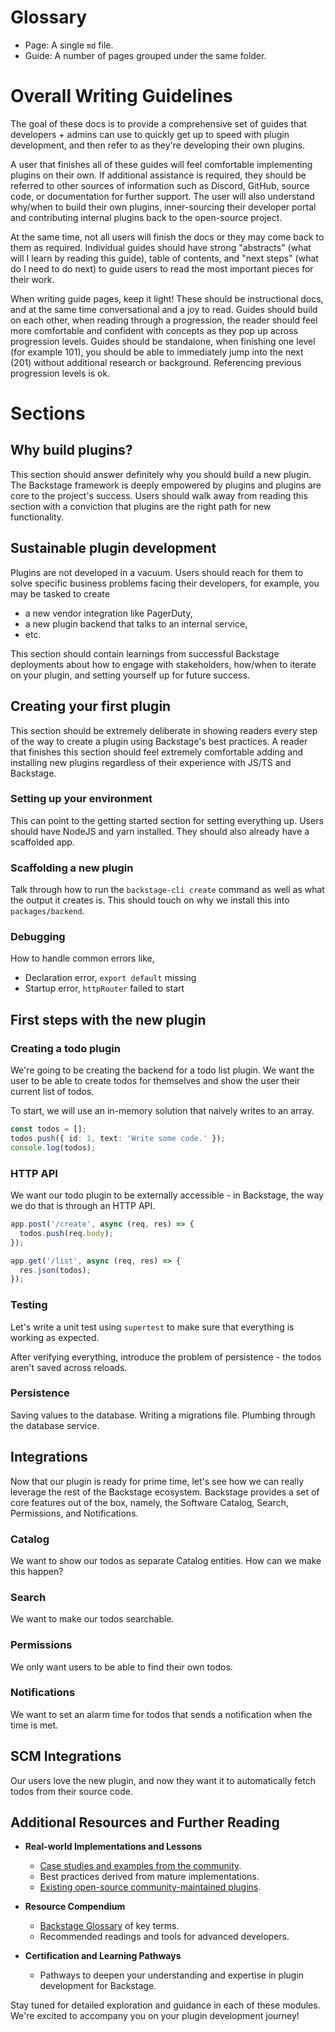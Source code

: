 <!-- THIS FILE IS NOT INTENDED TO BE DISPLAYED ON THE DOCSITE -->

# Glossary

- Page: A single `md` file.
- Guide: A number of pages grouped under the same folder.

# Overall Writing Guidelines

The goal of these docs is to provide a comprehensive set of guides that developers + admins can use to quickly get up to speed with plugin development, and then refer to as they're developing their own plugins.

A user that finishes all of these guides will feel comfortable implementing plugins on their own. If additional assistance is required, they should be referred to other sources of information such as Discord, GitHub, source code, or documentation for further support. The user will also understand why/when to build their own plugins, inner-sourcing their developer portal and contributing internal plugins back to the open-source project.

At the same time, not all users will finish the docs or they may come back to them as required. Individual guides should have strong "abstracts" (what will I learn by reading this guide), table of contents, and "next steps" (what do I need to do next) to guide users to read the most important pieces for their work.

When writing guide pages, keep it light! These should be instructional docs, and at the same time conversational and a joy to read. Guides should build on each other, when reading through a progression, the reader should feel more comfortable and confident with concepts as they pop up across progression levels. Guides should be standalone, when finishing one level (for example 101), you should be able to immediately jump into the next (201) without additional research or background. Referencing previous progression levels is ok.

# Sections

## Why build plugins?

This section should answer definitely why you should build a new plugin. The Backstage framework is deeply empowered by plugins and plugins are core to the project's success. Users should walk away from reading this section with a conviction that plugins are the right path for new functionality.

## Sustainable plugin development

Plugins are not developed in a vacuum. Users should reach for them to solve specific business problems facing their developers, for example, you may be tasked to create

- a new vendor integration like PagerDuty,
- a new plugin backend that talks to an internal service,
- etc.

This section should contain learnings from successful Backstage deployments about how to engage with stakeholders, how/when to iterate on your plugin, and setting yourself up for future success.

## Creating your first plugin

This section should be extremely deliberate in showing readers every step of the way to create a plugin using Backstage's best practices. A reader that finishes this section should feel extremely comfortable adding and installing new plugins regardless of their experience with JS/TS and Backstage.

### Setting up your environment

This can point to the getting started section for setting everything up. Users should have NodeJS and yarn installed. They should also already have a scaffolded app.

### Scaffolding a new plugin

Talk through how to run the `backstage-cli create` command as well as what the output it creates is. This should touch on why we install this into `packages/backend`.

### Debugging

How to handle common errors like,

- Declaration error, `export default` missing
- Startup error, `httpRouter` failed to start

## First steps with the new plugin

### Creating a todo plugin

We're going to be creating the backend for a todo list plugin. We want the user to be able to create todos for themselves and show the user their current list of todos.

To start, we will use an in-memory solution that naively writes to an array.

```ts
const todos = [];
todos.push({ id: 1, text: 'Write some code.' });
console.log(todos);
```

### HTTP API

We want our todo plugin to be externally accessible - in Backstage, the way we do that is through an HTTP API.

```ts
app.post('/create', async (req, res) => {
  todos.push(req.body);
});

app.get('/list', async (req, res) => {
  res.json(todos);
});
```

### Testing

Let's write a unit test using `supertest` to make sure that everything is working as expected.

After verifying everything, introduce the problem of persistence - the todos aren't saved across reloads.

### Persistence

Saving values to the database. Writing a migrations file. Plumbing through the database service.

## Integrations

Now that our plugin is ready for prime time, let's see how we can really leverage the rest of the Backstage ecosystem. Backstage provides a set of core features out of the box, namely, the Software Catalog, Search, Permissions, and Notifications.

### Catalog

We want to show our todos as separate Catalog entities. How can we make this happen?

### Search

We want to make our todos searchable.

### Permissions

We only want users to be able to find their own todos.

### Notifications

We want to set an alarm time for todos that sends a notification when the time is met.

## SCM Integrations

Our users love the new plugin, and now they want it to automatically fetch todos from their source code.

## Additional Resources and Further Reading

- **Real-world Implementations and Lessons**

  - [Case studies and examples from the community](https://github.com/backstage/community#newsletters).
  - Best practices derived from mature implementations.
  - [Existing open-source community-maintained plugins](https://github.com/backstage/community-plugins).

- **Resource Compendium**

  - [Backstage Glossary](https://backstage.io/docs/references/glossary) of key terms.
  - Recommended readings and tools for advanced developers.

- **Certification and Learning Pathways**
  - Pathways to deepen your understanding and expertise in plugin development for Backstage.

Stay tuned for detailed exploration and guidance in each of these modules. We're excited to accompany you on your plugin development journey!
